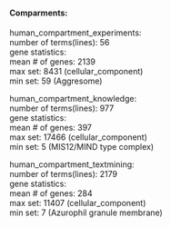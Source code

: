 #### Comparments:

human_compartment_experiments:<br />
number of terms(lines): 56<br />
gene statistics:<br />
mean # of genes: 2139<br />
max set: 8431 (cellular_component)<br />
min set: 59 (Aggresome)<br />

human_compartment_knowledge:<br />
number of terms(lines): 977<br />
gene statistics:<br />
mean # of genes: 397<br />
max set: 17466 (cellular_component)<br />
min set: 5 (MIS12/MIND type complex)<br />

human_compartment_textmining:<br />
number of terms(lines): 2179<br />
gene statistics:<br />
mean # of genes: 284<br />
max set: 11407 (cellular_component)<br />
min set: 7 (Azurophil granule membrane)<br />
